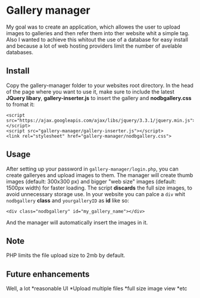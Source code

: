 # Gallery manager
My goal was to create an application, which allowes the user to upload images to galleries and then refer them into ther website whit a simple tag. Also I wanted to achieve this whitout the use of a database for easy install and because a lot of web hosting providers limit the number of avelable databases.

## Install
Copy the gallery-manager folder to your websites root directory. In the head of the page where you want to use it, make sure to include the latest **JQuery libary**, **gallery-inserter.js** to insert the gallery and **nodbgallery.css** to fromat it:
```
<script src="https://ajax.googleapis.com/ajax/libs/jquery/3.3.1/jquery.min.js"></script>
<script src="gallery-manager/gallery-inserter.js"></script>
<link rel="stylesheet" href="gallery-manager/nodbgallery.css">
```

## Usage
After setting up your password in `gallery-manager/login.php`, you can create galleryes and upload images to them. The manager will create thumb images (default: 300x300 px) and bigger "web size" images (default: 1500px width) for faster loading. The script **discards** the full size images, to avoid unnecessary storage use. In your website you can palce a `div` whit `nodbgallery` **class** and `yourgalleryID` as **id** like so:
```
<div class="nodbgallery" id="my_gallery_name"></div>
```
And the manager will automatically insert the images in it.

## Note
PHP limits the file upload size to 2mb by default.

## Future enhancements
Well, a lot
*reasonable UI
*Upload multiple files
*full size image view
*etc